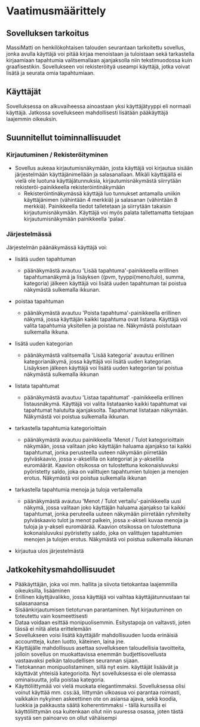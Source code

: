 # Vaatimusmäärittely 

## Sovelluksen tarkoitus

MassiMatti on henkilökohtaisen talouden seurantaan tarkoitettu sovellus, jonka avulla käyttäjä voi pitää kirjaa menoistaan ja tuloistaan sekä tarkastella kirjaamiaan tapahtumia valitsemallaan ajanjaksolla niin tekstimuodossa kuin graafisestikin. Sovellukseen voi rekisteröityä useampi käyttäjä, jotka voivat lisätä ja seurata omia tapahtumiaan.

## Käyttäjät

Sovelluksessa on alkuvaiheessa ainoastaan yksi käyttäjätyyppi eli normaali käyttäjä. Jatkossa sovellukseen mahdollisesti lisätään pääkäyttäjä laajemmin oikeuksin.

## Suunnitellut toiminnallisuudet

### Kirjautuminen / Rekisteröityminen

* Sovellus aukeaa kirjautumisnäkymään, josta käyttäjä voi kirjautua sisään järjestelmään käyttäjänimellään ja salasanallaan.  Mikäli käyttäjällä ei vielä ole luotuna käyttäjätunnuksia, kirjautumisnäkymästä siirrytään rekisteröi-painikkeella rekisteröintinäkymään 
  * Rekisteröintinäkymässä käyttäjä luo tunnukset antamalla uniikin käyttäjänimen (vähintään 4 merkkiä) ja salasanan (vähintään 8 merkkiä). Painikkeella tiedot talletetaan ja siirrytään takaisin kirjautumisnäkymään. Käyttäjä voi myös palata tallettamatta tietojaan kirjautumisnäkymään painikkeella 'palaa'.
  
### Järjestelmässä

Järjestelmän päänäkymässä käyttäjä voi:
  * lisätä uuden tapahtuman
    * päänäkymästä avautuu 'Lisää tapahtuma'-painikkeella erillinen tapahtumanäkymä ja lisäyksen ((pvm, tyyppi(meno/tulo), summa, kategoria) jälkeen käyttäjä voi lisätä uuden tapahtuman tai poistua näkymästä sulkemalla ikkunan.
  * poistaa tapahtuman
    * päänäkymästä avautuu 'Poista tapahtuma'-painikkeella erillinen näkymä, jossa käyttäjän kaikki tapahtuma ovat listana. Käyttäjä voi valita tapahtumia yksitellen ja poistaa ne. Näkymästä poistutaan sulkemalla ikkuna.
  * lisätä uuden kategorian
    * päänäkymästä valitsemalla 'Lisää kategoria' avautuu erillinen kategorianäkymä, jossa käyttäjä voi lisätä uuden kategorian. Lisäyksen jälkeen käyttäjä voi lisätä uuden kategorian tai poistua näkymästä sulkemalla ikkunan
  * listata tapahtumat
    * päänäkymästä avautuu 'Listaa tapahtumat' -painikkeella erillinen listausnäkymä. Käyttäjä voi valita listataanko kaikki tapahtumat vai tapahtumat halutulta ajanjaksolta. Tapahtumat listataan näkymään. Näkymästä voi poistua sulkemalla ikkunan.
    
  * tarkastella tapahtumia kategorioittain
    * päänäkymästä avautuu painikkeella 'Menot / Tulot kategorioittain näkymään, jossa valitaan joko käyttäjän haluama ajanjakso tai kaikki tapahtumat, jonka perusteella uuteen näkymään piirretään pylväskaavio, jossa x-akselilla on kategoriat ja y-akselilla euromäärät. Kaavion otsikossa on tulostettuna kokonaisluvuksi pyöristetty saldo, joka on valittujen tapahtumien tulojen ja menojen erotus. Näkymästä voi poistua sulkemalla ikkunan
    
 * tarkastella tapahtumia menoja ja tuloja vertailemalla
    * päänäkymästä avautuu 'Menot / Tulot vertailu'-painikkeella uusi näkymä, jossa valitaan joko käyttäjän haluama ajanjakso tai kaikki tapahtumat, jonka peruteella uuteen näkymään piirretään ryhmitelty pylväskaavio tulot ja menot palkein, jossa x-akseli kuvaa menoja ja tuloja ja y-akseli euromäärää. Kaavion otsikossa on tulostettuna kokonaisluvuksi pyöristetty saldo, joka on valittujen tapahtumien menojen ja tulojen erotus. Näkymästä voi poistua sulkemalla ikkunan
    
 * kirjautua ulos järjestelmästä
    
 ## Jatkokehitysmahdollisuudet
    
   * Pääkäyttäjän, joka voi mm. hallita ja siivota tietokantaa laajemmilla oikeuksilla, lisääminen
   * Erillinen käyttjävalikko, jossa käyttäjä voi vaihtaa käyttäjätunnustaan tai salasanaansa
   * Sisäänkirjautumisen tietoturvan parantaminen. Nyt kirjautuminen on toteutettu vain kosmeettisesti
   * Dataa voidaan esittää monipuolisemmin. Esitystapoja on valtavsti, joten tässä ei niitä aleta erittelemään
   * Sovellukseen voisi lisätä käyttäjällr mahdollisuuden luoda erinäisiä accountteja, kuten luotto, käteinen, laina jne.
   * Käyttäjälle mahdollisuus asettaa sovellukseen taloudellisia tavoitteita, jolloin sovellus on muokattavissa enemmän budjettisovellusta vastaavaksi pelkän taloudellisen seurannan sijaan.
   * Tietokannan monipuolistaminen, sillä nyt esim. käyttäjät lisäävät ja käyttävät yhteisiä kategorioita. Nyt sovelluksessa ei ole olemassa ominaisuutta, jolla poistaa kategoria.
   * Käyttöliittymää voi vielä muokata elegantimmaksi. Sovelluksessa olisi voinut käyttää mm. css:ää, liittymän ulkoasua voi parantaa roimasti, vaikkakin nykyinen askeettinen ote on asiansa ajava, sekä koodia, luokkia ja pakkausta säätä koherentimmaksi - tällä kurssilla ei käyttöliittymän osa kuitenkaan ollut niin suuressa osassa, joten tästä syystä sen painoarvo on ollut vähäisempi
   
